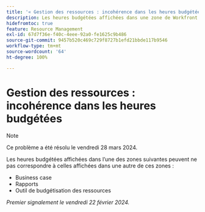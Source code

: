 ```yaml
---
title: '« Gestion des ressources : incohérence dans les heures budgétées »'
description: Les heures budgétées affichées dans une zone de Workfront peuvent ne pas correspondre à celles affichées dans une autre zone.
hidefromtoc: true
feature: Resource Management
exl-id: 67d7f36e-f40c-4eee-92a0-fe1625c9b486
source-git-commit: 9457b520c469c729f8727b1efd21bbde117b9546
workflow-type: tm+mt
source-wordcount: '64'
ht-degree: 100%

---
```


# Gestion des ressources : incohérence dans les heures budgétées

>[!NOTE]
>
>Ce problème a été résolu le vendredi 28 mars 2024.

Les heures budgétées affichées dans l’une des zones suivantes peuvent ne pas correspondre à celles affichées dans une autre de ces zones :

* Business case
* Rapports
* Outil de budgétisation des ressources

_Premier signalement le vendredi 22 février 2024._

